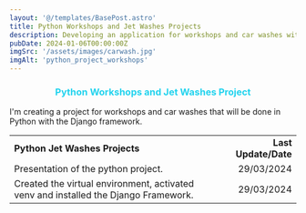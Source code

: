 ```yaml
---
layout: '@/templates/BasePost.astro'
title: Python Workshops and Jet Washes Projects
description: Developing an application for workshops and car washes with Python and Django.
pubDate: 2024-01-06T00:00:00Z
imgSrc: '/assets/images/carwash.jpg'
imgAlt: 'python_project_workshops'
---
```


<h3 style="color: rgb(34, 211, 238); text-align: center;">Python Workshops and Jet Washes Project</h3>

I'm creating a project for workshops and car washes that will be done in Python with the Django framework.

<table>
  <tr>
    <td><strong>Python Jet Washes Projects</strong></td>
    <td style="text-align: right;"><strong>Last Update/Date</strong></td>
  </tr>
  <tr>
    <td>Presentation of the python project.</td>
<td style="text-align: right;">29/03/2024</td>
  </tr>
  <tr>
    <td>Created the virtual environment, activated venv and installed the Django Framework.</td>
<td style="text-align: right;">29/03/2024</td>
  </tr>
</table>